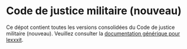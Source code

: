# Code de justice militaire (nouveau)

Ce dépot contient toutes les versions consolidées du Code de justice militaire (nouveau). Veuillez consulter la [documentation générique pour lexxxit](https://github.com/lexxxit/documentation).
